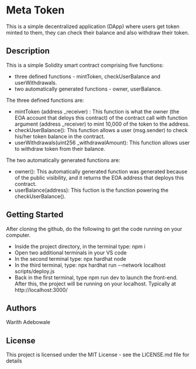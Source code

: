  
# Meta Token
This is a simple decentralized application (DApp) where users get token minted to them, they can check their balance and also withdraw their token.

## Description
This is a simple Solidity smart contract comprising five functions: 
- three defined functions - mintToken, checkUserBalance and userWithdrawals.
- two automatically generated functions - owner, userBalance.

The three defined functions are:

- mintToken (address _receiver) : This function is what the owner (the EOA account that deloys this contract) of the contract call with function argument  (address _receiver) to mint 10,000 of the token to the address.
- checkUserBalance(): This function allows a user (msg.sender) to check his/her token balance in the contract.
- userWithdrawals(uint256 _withdrawalAmount): This function allows user to withdraw token from their balance.

The two automatically generated functions are:

- owner(): This automatically generated function was generated because of the public visibility, and it returns the EOA address that deploys this contract.
- userBalance(address): This fuction is the function powering the checkUserBalance().


## Getting Started
After cloning the github, do the following to get the code running on your computer.

- Inside the project directory, in the terminal type: npm i
- Open two additional terminals in your VS code
- In the second terminal type: npx hardhat node
- In the third terminal, type: npx hardhat run --network localhost scripts/deploy.js 
- Back in the first terminal, type npm run dev to launch the front-end. After this, the project will be running on your localhost. Typically at http://localhost:3000/

## Authors
Warith Adebowale

## License
This project is licensed under the MIT License - see the LICENSE.md file for details
